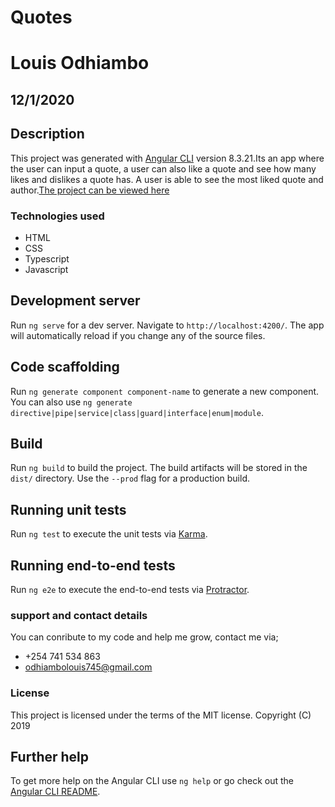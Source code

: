 # Quotes
# Louis Odhiambo
## 12/1/2020

## Description
This project was generated with [Angular CLI](https://github.com/angular/angular-cli) version 8.3.21.Its an app where the user can input a quote, a user can also like a quote and see how many likes and dislikes a quote has. A user is able to see the most liked quote and author.[The project can be viewed here]( https://louis-crypto.github.io/Quotes/)

### Technologies used
* HTML 
* CSS
* Typescript
* Javascript

## Development server

Run `ng serve` for a dev server. Navigate to `http://localhost:4200/`. The app will automatically reload if you change any of the source files.

## Code scaffolding

Run `ng generate component component-name` to generate a new component. You can also use `ng generate directive|pipe|service|class|guard|interface|enum|module`.

## Build

Run `ng build` to build the project. The build artifacts will be stored in the `dist/` directory. Use the `--prod` flag for a production build.

## Running unit tests

Run `ng test` to execute the unit tests via [Karma](https://karma-runner.github.io).

## Running end-to-end tests

Run `ng e2e` to execute the end-to-end tests via [Protractor](http://www.protractortest.org/).

### support and contact details
You can conribute to my code and help me grow, contact me via;
* +254 741 534 863 
* odhiambolouis745@gmail.com

### License
This project is licensed under the terms of the MIT license. Copyright (C) 2019

## Further help

To get more help on the Angular CLI use `ng help` or go check out the [Angular CLI README](https://github.com/angular/angular-cli/blob/master/README.md).
